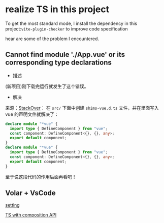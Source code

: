 # realize TS in this project

To get the most standard mode, I install the dependency in this project:`vite-plugin-checker` to improve code specification

hear are some of the problem I encountered.

## Cannot find module './App.vue' or its corresponding type declarations

- 描述

(新项目)刚下载完运行就发生了这个错误。

- 解决

来源：[StackOver](https://stackoverflow.com/questions/70895690/ts2307-cannot-find-module-app-vue-or-its-corresponding-type-declarations)：
在 `src/` 下面中创建 `shims-vue.d.ts` 文件，并在里面写入 vue 的声明文件就解决了：

```ts
declare module "*vue" {
  import type { DefineComponent } from "vue";
  const component: DefineComponent<{}, {}, any>;
  export default component;
}
declare module "*vue" {
  import type { DefineComponent } from "vue";
  const component: DefineComponent<{}, {}, any>;
  export default component;
}
```

至于说这段代码的作用后面再看吧！

## Volar + VsCode

[setting](https://cn.vuejs.org/guide/typescript/overview.html#volar-takeover-mode)

[TS with composition API](https://cn.vuejs.org/guide/typescript/composition-api.html)
